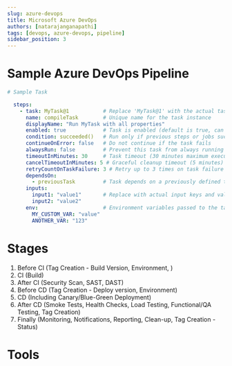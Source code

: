 ```yaml
---
slug: azure-devops
title: Microsoft Azure DevOps
authors: [natarajanganapathi]
tags: [devops, azure-devops, pipeline]
sidebar_position: 3
---
```


# Sample Azure DevOps Pipeline

```yml 
# Sample Task

  steps:
    - task: MyTask@1           # Replace 'MyTask@1' with the actual task name/version
      name: compileTask        # Unique name for the task instance
      displayName: "Run MyTask with all properties"
      enabled: true            # Task is enabled (default is true, can also be omitted in this case)
      condition: succeeded()   # Run only if previous steps or jobs succeeded
      continueOnError: false   # Do not continue if the task fails
      alwaysRun: false         # Prevent this task from always running regardless of previous outcomes
      timeoutInMinutes: 30     # Task timeout (30 minutes maximum execution time)
      cancelTimeoutInMinutes: 5 # Graceful cleanup timeout (5 minutes) if the pipeline is canceled
      retryCountOnTaskFailure: 3 # Retry up to 3 times on task failure
      dependsOn: 
        - previousTask         # Task depends on a previously defined task (example name)
      inputs:
        input1: "value1"       # Replace with actual input keys and values required by the task
        input2: "value2"
      env:                     # Environment variables passed to the task
        MY_CUSTOM_VAR: "value"
        ANOTHER_VAR: "123"
```

# Stages
1. Before CI (Tag Creation - Build Version, Environment, )
2. CI (Build)
3. After CI (Security Scan, SAST, DAST)
4. Before CD (Tag Creation - Deploy version, Environment)
5. CD (Including Canary/Blue-Green Deployment)
6. After CD (Smoke Tests, Health Checks, Load Testing, Functional/QA Testing, Tag Creation)
7. Finally (Monitoring, Notifications, Reporting, Clean-up, Tag Creation - Status)

# Tools
